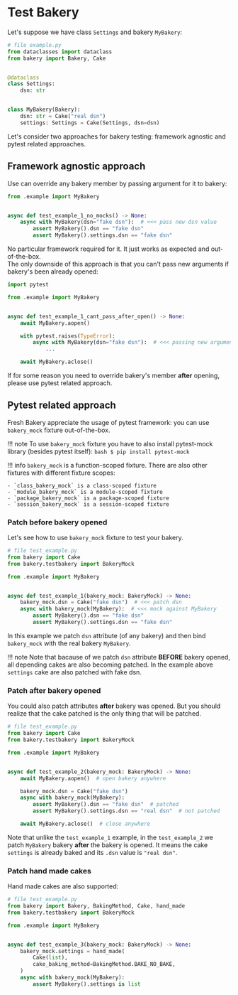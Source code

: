 # Test Bakery
Let's suppose we have class `Settings` and bakery `MyBakery`:
```python
# file example.py
from dataclasses import dataclass
from bakery import Bakery, Cake


@dataclass
class Settings:
    dsn: str


class MyBakery(Bakery):
    dsn: str = Cake("real dsn")
    settings: Settings = Cake(Settings, dsn=dsn)
```
Let's consider two approaches for bakery testing: framework agnostic and pytest related approaches.

## Framework agnostic approach
Use can override any bakery member by passing argument for it to bakery:
```python
from .example import MyBakery


async def test_example_1_no_mocks() -> None:
    async with MyBakery(dsn="fake dsn"):  # <<< pass new dsn value
        assert MyBakery().dsn == "fake dsn"
        assert MyBakery().settings.dsn == "fake dsn"
```
No particular framework required for it. It just works as expected and out-of-the-box.    
The only downside of this approach is that you can't pass new arguments if bakery's been already opened:
```python
import pytest

from .example import MyBakery


async def test_example_1_cant_pass_after_open() -> None:
    await MyBakery.aopen()

    with pytest.raises(TypeError):
        async with MyBakery(dsn="fake dsn"):  # <<< passing new arguments after open is prohibited
            ...

    await MyBakery.aclose()
```
If for some reason you need to override bakery's member **after** opening, please use pytest related approach.

## Pytest related approach
Fresh Bakery appreciate the usage of pytest framework: you can use `bakery_mock` fixture out-of-the-box.

!!! note
    To use `bakery_mock` fixture you have to also install pytest-mock library (besides pytest itself):
    ```bash
    $ pip install pytest-mock
    ```

!!! info
    `bakery_mock` is a function-scoped fixture. There are also other fixtures with different fixture scopes:   

    - `class_bakery_mock` is a class-scoped fixture
    - `module_bakery_mock` is a module-scoped fixture
    - `package_bakery_mock` is a package-scoped fixture
    - `session_bakery_mock` is a session-scoped fixture

### Patch before bakery opened
Let's see how to use `bakery_mock` fixture to test your bakery.
```python
# file test_example.py
from bakery import Cake
from bakery.testbakery import BakeryMock

from .example import MyBakery


async def test_example_1(bakery_mock: BakeryMock) -> None:
    bakery_mock.dsn = Cake("fake dsn")  # <<< patch dsn
    async with bakery_mock(MyBakery):  # <<< mock against MyBakery
        assert MyBakery().dsn == "fake dsn"
        assert MyBakery().settings.dsn == "fake dsn"
```
In this example we patch `dsn` attribute (of any bakery) and then bind `bakery_mock` with the real bakery `MyBakery`.

!!! note
    Note that bacause of we patch `dsn` attribute **BEFORE** bakery opened, all depending cakes are also becoming patched. In the example above `settings` cake are also patched with fake dsn.

### Patch after bakery opened
You could also patch attributes **after** bakery was opened. But you should realize that the cake patched is the only thing that will be patched.

```python
# file test_example.py
from bakery import Cake
from bakery.testbakery import BakeryMock

from .example import MyBakery


async def test_example_2(bakery_mock: BakeryMock) -> None:
    await MyBakery.aopen()  # open bakery anywhere

    bakery_mock.dsn = Cake("fake dsn")
    async with bakery_mock(MyBakery):
        assert MyBakery().dsn == "fake dsn"  # patched
        assert MyBakery().settings.dsn == "real dsn"  # not patched

    await MyBakery.aclose()  # close anywhere
```
Note that unlike the `test_example_1` example, in the `test_example_2` we patch `MyBakery` bakery **after** the bakery is opened. It means the cake `settings` is already baked and its `.dsn` value is `"real dsn"`.

### Patch hand made cakes
Hand made cakes are also supported:
```python
# file test_example.py
from bakery import Bakery, BakingMethod, Cake, hand_made
from bakery.testbakery import BakeryMock

from .example import MyBakery


async def test_example_3(bakery_mock: BakeryMock) -> None:
    bakery_mock.settings = hand_made(
        Cake(list),
        cake_baking_method=BakingMethod.BAKE_NO_BAKE,
    )
    async with bakery_mock(MyBakery):
        assert MyBakery().settings is list
```

